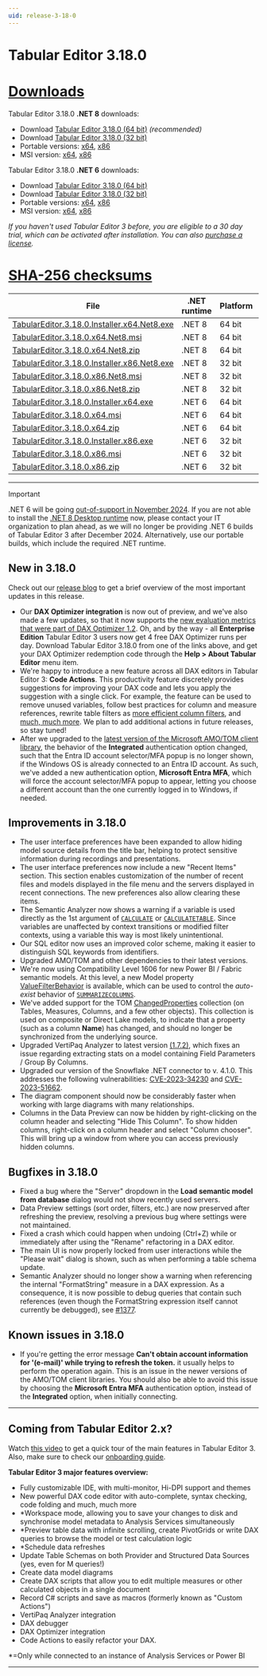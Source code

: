 ```yaml
---
uid: release-3-18-0
---
```


# Tabular Editor 3.18.0

# [**Downloads**](#tab/downloads)

Tabular Editor 3.18.0 **.NET 8** downloads:

- Download [Tabular Editor 3.18.0 (64 bit)](https://cdn.tabulareditor.com/files/TabularEditor.3.18.0.Installer.x64.Net8.exe) _(recommended)_
- Download [Tabular Editor 3.18.0 (32 bit)](https://cdn.tabulareditor.com/files/TabularEditor.3.18.0.Installer.x86.Net8.exe)
- Portable versions: [x64](https://cdn.tabulareditor.com/files/TabularEditor.3.18.0.x64.Net8.zip), [x86](https://cdn.tabulareditor.com/files/TabularEditor.3.18.0.x86.Net8.zip)
- MSI version: [x64](https://cdn.tabulareditor.com/files/TabularEditor.3.18.0.x64.Net8.msi), [x86](https://cdn.tabulareditor.com/files/TabularEditor.3.18.0.x86.Net8.msi)

Tabular Editor 3.18.0 **.NET 6** downloads:

- Download [Tabular Editor 3.18.0 (64 bit)](https://cdn.tabulareditor.com/files/TabularEditor.3.18.0.Installer.x64.exe)
- Download [Tabular Editor 3.18.0 (32 bit)](https://cdn.tabulareditor.com/files/TabularEditor.3.18.0.Installer.x86.exe)
- Portable versions: [x64](https://cdn.tabulareditor.com/files/TabularEditor.3.18.0.x64.zip), [x86](https://cdn.tabulareditor.com/files/TabularEditor.3.18.0.x86.zip)
- MSI version: [x64](https://cdn.tabulareditor.com/files/TabularEditor.3.18.0.x64.msi), [x86](https://cdn.tabulareditor.com/files/TabularEditor.3.18.0.x86.msi)

_If you haven't used Tabular Editor 3 before, you are eligible to a 30 day trial, which can be activated after installation. You can also [purchase a license](https://tabulareditor.com/licensing)._

# [**SHA-256 checksums**](#tab/checksums)

| File                                                                                                                                                                                                                                           | .NET runtime | Platform | SHA-256                                                            |
| ---------------------------------------------------------------------------------------------------------------------------------------------------------------------------------------------------------------------------------------------- | ---------------------------- | -------- | ------------------------------------------------------------------ |
| [TabularEditor.3.18.0.Installer.x64.Net8.exe](https://cdn.tabulareditor.com/files/TabularEditor.3.18.0.Installer.x64.Net8.exe) | .NET 8       | 64 bit   | `BFA440499E7B3FC985971CD0E7FD3BA4C0E8B72CF4A4EA338C6452F1C4E0C6C9` |
| [TabularEditor.3.18.0.x64.Net8.msi](https://cdn.tabulareditor.com/files/TabularEditor.3.18.0.x64.Net8.msi)                                     | .NET 8       | 64 bit   | `9B7FD24086ECA00CA21FE0534AC2AFB1F742181B318E0CC772956F4422E49FC7` |
| [TabularEditor.3.18.0.x64.Net8.zip](https://cdn.tabulareditor.com/files/TabularEditor.3.18.0.x64.Net8.zip)                                     | .NET 8       | 64 bit   | `E69C894268FFEAFB52CFD87DD0D8F265816D1B334159D8F60B69800853221351` |
| [TabularEditor.3.18.0.Installer.x86.Net8.exe](https://cdn.tabulareditor.com/files/TabularEditor.3.18.0.Installer.x86.Net8.exe) | .NET 8       | 32 bit   | `666D717326A87358C285F6C3E57D213B812A7913935A2332E08C57572DE5CB81` |
| [TabularEditor.3.18.0.x86.Net8.msi](https://cdn.tabulareditor.com/files/TabularEditor.3.18.0.x86.Net8.msi)                                     | .NET 8       | 32 bit   | `C0FCC0A23CDEA32383287F3E54A849A2830B79985E5DF3C597643AD8F9239555` |
| [TabularEditor.3.18.0.x86.Net8.zip](https://cdn.tabulareditor.com/files/TabularEditor.3.18.0.x86.Net8.zip)                                     | .NET 8       | 32 bit   | `CF6FAF0E370B50CD9D87D2FD0B262B013F1B69DA321297D52D7D2B28F299350C` |
| [TabularEditor.3.18.0.Installer.x64.exe](https://cdn.tabulareditor.com/files/TabularEditor.3.18.0.Installer.x64.exe)                           | .NET 6       | 64 bit   | `79AF51FD6AB6F55ACAEC9A468D05B3D8FE061A7D68DBBF2C11D52683D72D693B` |
| [TabularEditor.3.18.0.x64.msi](https://cdn.tabulareditor.com/files/TabularEditor.3.18.0.x64.msi)                                                               | .NET 6       | 64 bit   | `3A5C8CBAEFF09F802C4B3F176349ECA3611CEDD70A7554450C31BCB45920C6C4` |
| [TabularEditor.3.18.0.x64.zip](https://cdn.tabulareditor.com/files/TabularEditor.3.18.0.x64.zip)                                                               | .NET 6       | 64 bit   | `538DF3C2A5DB59E2DA728EE857C57C2BBB2CBCFE749230FA50971D333145E223` |
| [TabularEditor.3.18.0.Installer.x86.exe](https://cdn.tabulareditor.com/files/TabularEditor.3.18.0.Installer.x86.exe)                           | .NET 6       | 32 bit   | `CB3BC45D7E44A689B6242F34463C4BE6179709E846867635CAFCBD3E0A15CCF6` |
| [TabularEditor.3.18.0.x86.msi](https://cdn.tabulareditor.com/files/TabularEditor.3.18.0.x86.msi)                                                               | .NET 6       | 32 bit   | `221BA75A2C3277732B65576572AF498FEDA0E64A00075E0B194AF9A7E16C9CBF` |
| [TabularEditor.3.18.0.x86.zip](https://cdn.tabulareditor.com/files/TabularEditor.3.18.0.x86.zip)                                                               | .NET 6       | 32 bit   | `02DF85DF19B4FF360413412A08020485BF40CFA5AD9BD4F99489D3D93664C1CB` |

***

> [!IMPORTANT]
> .NET 6 will be going [out-of-support in November 2024](https://dotnet.microsoft.com/en-us/platform/support/policy/dotnet-core). If you are not able to install the [.NET 8 Desktop runtime](https://dotnet.microsoft.com/en-us/download/dotnet/8.0/runtime) now, please contact your IT organization to plan ahead, as we will no longer be providing .NET 6 builds of Tabular Editor 3 after December 2024. Alternatively, use our portable builds, which include the required .NET runtime.

## New in 3.18.0

Check out our [release blog](https://blog.tabulareditor.com/2024/10/31/tabular-editor-3-october-2024-release) to get a brief overview of the most important updates in this release.

- Our **DAX Optimizer integration** is now out of preview, and we've also made a few updates, so that it now supports the [new evaluation metrics that were part of DAX Optimizer 1.2](https://www.tabulartools.com/blog/introducing-new-evaluation-metrics-in-dax-optimizer-1-2/). Oh, and by the way - all **Enterprise Edition** Tabular Editor 3 users now get 4 free DAX Optimizer runs per day. Download Tabular Editor 3.18.0 from one of the links above, and get your DAX Optimizer redemption code through the **Help > About Tabular Editor** menu item.
- We're happy to introduce a new feature across all DAX editors in Tabular Editor 3: **Code Actions**. This productivity feature discretely provides suggestions for improving your DAX code and lets you apply the suggestion with a single click. For example, the feature can be used to remove unused variables, follow best practices for column and measure references, rewrite table filters as [more efficient column filters](https://www.sqlbi.com/articles/filter-columns-not-tables-in-dax/), and [much, much more](xref:code-actions). We plan to add additional actions in future releases, so stay tuned!
- After we upgraded to the [latest version of the Microsoft AMO/TOM client library](https://www.nuget.org/packages/Microsoft.AnalysisServices/), the behavior of the **Integrated** authentication option changed, such that the Entra ID account selector/MFA popup is no longer shown, if the Windows OS is already connected to an Entra ID account. As such, we've added a new authentication option, **Microsoft Entra MFA**, which will force the account selector/MFA popup to appear, letting you choose a different account than the one currently logged in to Windows, if needed.

## Improvements in 3.18.0

- The user interface preferences have been expanded to allow hiding model source details from the title bar, helping to protect sensitive information during recordings and presentations.
- The user interface preferences now include a new "Recent Items" section. This section enables customization of the number of recent files and models displayed in the file menu and the servers displayed in recent connections. The new preferences also allow clearing these items.
- The Semantic Analyzer now shows a warning if a variable is used directly as the 1st argument of [`CALCULATE`](https://dax.guide/CALCULATE) or [`CALCULATETABLE`](https://dax.guide/CALCULATETABLE). Since variables are unaffected by context transitions or modified filter contexts, using a variable this way is most likely unintentional.
- Our SQL editor now uses an improved color scheme, making it easier to distinguish SQL keywords from identifiers.
- Upgraded AMO/TOM and other dependencies to their latest versions.
- We're now using Compatibility Level 1606 for new Power BI / Fabric semantic models. At this level, a new Model property [ValueFilterBehavior](https://learn.microsoft.com/en-us/dotnet/api/microsoft.analysisservices.tabular.valuefilterbehaviortype?view=analysisservices-dotnet) is available, which can be used to control the _auto-exist_ behavior of [`SUMMARIZECOLUMNS`](https://dax.guide/SUMMARIZECOLUMNS).
- We've added support for the TOM [ChangedProperties](https://learn.microsoft.com/en-us/dotnet/api/microsoft.analysisservices.tabular.changedproperty?view=analysisservices-dotnet) collection (on Tables, Measures, Columns, and a few other objects). This collection is used on composite or Direct Lake models, to indicate that a property (such as a column **Name**) has changed, and should no longer be synchronized from the underlying source.
- Upgraded VertiPaq Analyzer to latest version [(1.7.2)](https://github.com/sql-bi/VertiPaq-Analyzer/releases/tag/v1.7.2), which fixes an issue regarding extracting stats on a model containing Field Parameters / Group By Columns.
- Upgraded our version of the Snowflake .NET connector to v. 4.1.0. This addresses the following vulnerabilities: [CVE-2023-34230](https://nvd.nist.gov/vuln/detail/CVE-2023-34230) and [CVE-2023-51662](https://nvd.nist.gov/vuln/detail/CVE-2023-51662).
- The diagram component should now be considerably faster when working with large diagrams with many relationships.
- Columns in the Data Preview can now be hidden by right-clicking on the column header and selecting "Hide This Column". To show hidden columns, right-click on a column header and select "Column chooser". This will bring up a window from where you can access previously hidden columns.

## Bugfixes in 3.18.0

- Fixed a bug where the "Server" dropdown in the **Load semantic model from database** dialog would not show recently used servers.
- Data Preview settings (sort order, filters, etc.) are now preserved after refreshing the preview, resolving a previous bug where settings were not maintained.
- Fixed a crash which could happen when undoing (Ctrl+Z) while or immediately after using the "Rename" refactoring in a DAX editor.
- The main UI is now properly locked from user interactions while the "Please wait" dialog is shown, such as when performing a table schema update.
- Semantic Analyzer should no longer show a warning when referencing the internal "FormatString" measure in a DAX expression. As a consequence, it is now possible to debug queries that contain such references (even though the FormatString expression itself cannot currently be debugged), see [#1377](https://github.com/TabularEditor/TabularEditor3/issues/1377).

## Known issues in 3.18.0

- If you're getting the error message **Can't obtain account information for '(e-mail)' while trying to refresh the token.** it usually helps to perform the operation again. This is an issue in the newer versions of the AMO/TOM client libraries. You should also be able to avoid this issue by choosing the **Microsoft Entra MFA** authentication option, instead of the **Integrated** option, when initially connecting.

---

## Coming from Tabular Editor 2.x?

Watch [this video](https://youtu.be/O4ATwdzCvWc) to get a quick tour of the main features in Tabular Editor 3. Also, make sure to check our [onboarding guide](https://docs.tabulareditor.com/onboarding/index.html).

**Tabular Editor 3 major features overview:**

- Fully customizable IDE, with multi-monitor, Hi-DPI support and themes
- New powerful DAX code editor with auto-complete, syntax checking, code folding and much, much more
- \*Workspace mode, allowing you to save your changes to disk and synchronise model metadata to Analysis Services simultaneously
- \*Preview table data with infinite scrolling, create PivotGrids or write DAX queries to browse the model or test calculation logic
- \*Schedule data refreshes
- Update Table Schemas on both Provider and Structured Data Sources (yes, even for M queries!)
- Create data model diagrams
- Create DAX scripts that allow you to edit multiple measures or other calculated objects in a single document
- Record C# scripts and save as macros (formerly known as "Custom Actions")
- VertiPaq Analyzer integration
- DAX debugger
- DAX Optimizer integration
- Code Actions to easily refactor your DAX.

\*=Only while connected to an instance of Analysis Services or Power BI

---
